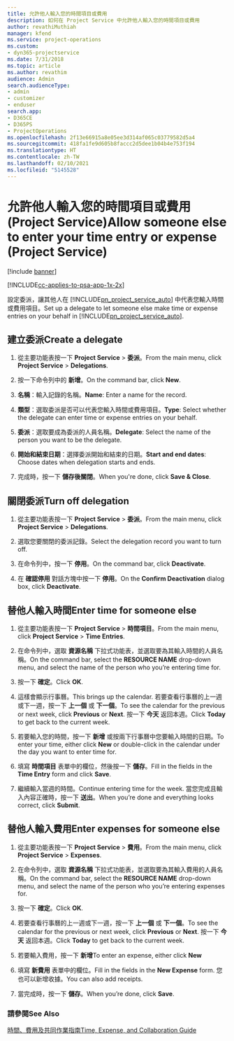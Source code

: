 ```yaml
---
title: 允許他人輸入您的時間項目或費用
description: 如何在 Project Service 中允許他人輸入您的時間項目或費用
author: revathiMuthiah
manager: kfend
ms.service: project-operations
ms.custom:
- dyn365-projectservice
ms.date: 7/31/2018
ms.topic: article
ms.author: revathim
audience: Admin
search.audienceType:
- admin
- customizer
- enduser
search.app:
- D365CE
- D365PS
- ProjectOperations
ms.openlocfilehash: 2f13e66915a8e05ee3d314af065c03779582d5a4
ms.sourcegitcommit: 418fa1fe9d605b8faccc2d5dee1b04b4e753f194
ms.translationtype: HT
ms.contentlocale: zh-TW
ms.lasthandoff: 02/10/2021
ms.locfileid: "5145528"
---
```

# <a name="allow-someone-else-to-enter-your-time-entry-or-expense-project-service"></a><span data-ttu-id="cf06a-103">允許他人輸入您的時間項目或費用 (Project Service)</span><span class="sxs-lookup"><span data-stu-id="cf06a-103">Allow someone else to enter your time entry or expense (Project Service)</span></span>

[!include [banner](../includes/psa-now-project-operations.md)]

[!INCLUDE[cc-applies-to-psa-app-1x-2x](../includes/cc-applies-to-psa-app-1x-2x.md)]

<span data-ttu-id="cf06a-104">設定委派，讓其他人在 [!INCLUDE[pn_project_service_auto](../includes/pn-project-service-auto.md)] 中代表您輸入時間或費用項目。</span><span class="sxs-lookup"><span data-stu-id="cf06a-104">Set up a delegate to let someone else make time or expense entries on your behalf in [!INCLUDE[pn_project_service_auto](../includes/pn-project-service-auto.md)].</span></span>  
  
## <a name="create-a-delegate"></a><span data-ttu-id="cf06a-105">建立委派</span><span class="sxs-lookup"><span data-stu-id="cf06a-105">Create a delegate</span></span>  
  
1.  <span data-ttu-id="cf06a-106">從主要功能表按一下 **Project Service** > **委派**。</span><span class="sxs-lookup"><span data-stu-id="cf06a-106">From the main menu, click **Project Service** > **Delegations**.</span></span>  
  
2.  <span data-ttu-id="cf06a-107">按一下命令列中的 **新增**。</span><span class="sxs-lookup"><span data-stu-id="cf06a-107">On the command bar, click **New**.</span></span>  
  
3. <span data-ttu-id="cf06a-108">**名稱**：輸入記錄的名稱。</span><span class="sxs-lookup"><span data-stu-id="cf06a-108">**Name**: Enter a name for the record.</span></span>  
  
4. <span data-ttu-id="cf06a-109">**類型**：選取委派是否可以代表您輸入時間或費用項目。</span><span class="sxs-lookup"><span data-stu-id="cf06a-109">**Type**: Select whether the delegate can enter time or expense entries on your behalf.</span></span>  
  
5. <span data-ttu-id="cf06a-110">**委派**：選取要成為委派的人員名稱。</span><span class="sxs-lookup"><span data-stu-id="cf06a-110">**Delegate**: Select the name of the person you want to be the delegate.</span></span>  
  
6. <span data-ttu-id="cf06a-111">**開始和結束日期**：選擇委派開始和結束的日期。</span><span class="sxs-lookup"><span data-stu-id="cf06a-111">**Start and end dates**: Choose dates when delegation starts and ends.</span></span>  
  
7.  <span data-ttu-id="cf06a-112">完成時，按一下 **儲存後關閉**。</span><span class="sxs-lookup"><span data-stu-id="cf06a-112">When you're done, click **Save & Close**.</span></span>  
  
## <a name="turn-off-delegation"></a><span data-ttu-id="cf06a-113">關閉委派</span><span class="sxs-lookup"><span data-stu-id="cf06a-113">Turn off delegation</span></span>  
  
1.  <span data-ttu-id="cf06a-114">從主要功能表按一下 **Project Service** > **委派**。</span><span class="sxs-lookup"><span data-stu-id="cf06a-114">From the main menu, click **Project Service** > **Delegations**.</span></span>  
  
2.  <span data-ttu-id="cf06a-115">選取您要關閉的委派記錄。</span><span class="sxs-lookup"><span data-stu-id="cf06a-115">Select the delegation record you want to turn off.</span></span>  
  
3.  <span data-ttu-id="cf06a-116">在命令列中，按一下 **停用**。</span><span class="sxs-lookup"><span data-stu-id="cf06a-116">On the command bar, click **Deactivate**.</span></span>  
  
4.  <span data-ttu-id="cf06a-117">在 **確認停用** 對話方塊中按一下 **停用**。</span><span class="sxs-lookup"><span data-stu-id="cf06a-117">On the **Confirm Deactivation** dialog box, click **Deactivate**.</span></span>  
  
## <a name="enter-time-for-someone-else"></a><span data-ttu-id="cf06a-118">替他人輸入時間</span><span class="sxs-lookup"><span data-stu-id="cf06a-118">Enter time for someone else</span></span>  
  
1.  <span data-ttu-id="cf06a-119">從主要功能表按一下 **Project Service** > **時間項目**。</span><span class="sxs-lookup"><span data-stu-id="cf06a-119">From the main menu, click **Project Service** > **Time Entries**.</span></span>  
  
2.  <span data-ttu-id="cf06a-120">在命令列中，選取 **資源名稱** 下拉式功能表，並選取要為其輸入時間的人員名稱。</span><span class="sxs-lookup"><span data-stu-id="cf06a-120">On the command bar, select the **RESOURCE NAME** drop-down menu, and select the name of the person who you’re entering time for.</span></span>  
  
3.  <span data-ttu-id="cf06a-121">按一下 **確定**。</span><span class="sxs-lookup"><span data-stu-id="cf06a-121">Click **OK**.</span></span>  
  
4.  <span data-ttu-id="cf06a-122">這樣會顯示行事曆。</span><span class="sxs-lookup"><span data-stu-id="cf06a-122">This brings up the calendar.</span></span> <span data-ttu-id="cf06a-123">若要查看行事曆的上一週或下一週，按一下 **上一個** 或 **下一個**。</span><span class="sxs-lookup"><span data-stu-id="cf06a-123">To see the calendar for the previous or next week, click **Previous** or **Next**.</span></span> <span data-ttu-id="cf06a-124">按一下 **今天** 返回本週。</span><span class="sxs-lookup"><span data-stu-id="cf06a-124">Click **Today** to get back to the current week.</span></span>  
  
5.  <span data-ttu-id="cf06a-125">若要輸入您的時間，按一下 **新增** 或按兩下行事曆中您要輸入時間的日期。</span><span class="sxs-lookup"><span data-stu-id="cf06a-125">To enter your time, either click **New** or double-click in the calendar under the day you want to enter time for.</span></span>  
  
6.  <span data-ttu-id="cf06a-126">填寫 **時間項目** 表單中的欄位，然後按一下 **儲存**。</span><span class="sxs-lookup"><span data-stu-id="cf06a-126">Fill in the fields in the **Time Entry** form and click **Save**.</span></span>  
  
7.  <span data-ttu-id="cf06a-127">繼續輸入當週的時間。</span><span class="sxs-lookup"><span data-stu-id="cf06a-127">Continue entering time for the week.</span></span> <span data-ttu-id="cf06a-128">當您完成且輸入內容正確時，按一下 **送出**。</span><span class="sxs-lookup"><span data-stu-id="cf06a-128">When you’re done and everything looks correct, click **Submit**.</span></span>  
  
## <a name="enter-expenses-for-someone-else"></a><span data-ttu-id="cf06a-129">替他人輸入費用</span><span class="sxs-lookup"><span data-stu-id="cf06a-129">Enter expenses for someone else</span></span>  
  
1.  <span data-ttu-id="cf06a-130">從主要功能表按一下 **Project Service** > **費用**。</span><span class="sxs-lookup"><span data-stu-id="cf06a-130">From the main menu, click **Project Service** > **Expenses**.</span></span>  
  
2.  <span data-ttu-id="cf06a-131">在命令列中，選取 **資源名稱** 下拉式功能表，並選取要為其輸入費用的人員名稱。</span><span class="sxs-lookup"><span data-stu-id="cf06a-131">On the command bar, select the **RESOURCE NAME** drop-down menu, and select the name of the person who you’re entering expenses for.</span></span>  
  
3.  <span data-ttu-id="cf06a-132">按一下 **確定**。</span><span class="sxs-lookup"><span data-stu-id="cf06a-132">Click **OK**.</span></span>  
  
4.  <span data-ttu-id="cf06a-133">若要查看行事曆的上一週或下一週，按一下 **上一個** 或 **下一個**。</span><span class="sxs-lookup"><span data-stu-id="cf06a-133">To see the calendar for the previous or next week, click **Previous** or **Next**.</span></span> <span data-ttu-id="cf06a-134">按一下 **今天** 返回本週。</span><span class="sxs-lookup"><span data-stu-id="cf06a-134">Click **Today** to get back to the current week.</span></span>  
  
5.  <span data-ttu-id="cf06a-135">若要輸入費用，按一下 **新增**</span><span class="sxs-lookup"><span data-stu-id="cf06a-135">To enter an expense, either click **New**</span></span>  
  
6.  <span data-ttu-id="cf06a-136">填寫 **新費用** 表單中的欄位。</span><span class="sxs-lookup"><span data-stu-id="cf06a-136">Fill in the fields in the **New Expense** form.</span></span> <span data-ttu-id="cf06a-137">您也可以新增收據。</span><span class="sxs-lookup"><span data-stu-id="cf06a-137">You can also add receipts.</span></span>  
  
7.  <span data-ttu-id="cf06a-138">當完成時，按一下 **儲存**。</span><span class="sxs-lookup"><span data-stu-id="cf06a-138">When you’re done, click **Save**.</span></span>  
  
### <a name="see-also"></a><span data-ttu-id="cf06a-139">請參閱</span><span class="sxs-lookup"><span data-stu-id="cf06a-139">See Also</span></span>  
 [<span data-ttu-id="cf06a-140">時間、費用及共同作業指南</span><span class="sxs-lookup"><span data-stu-id="cf06a-140">Time, Expense, and Collaboration Guide</span></span>](../psa/time-expense-collaboration-guide.md)
